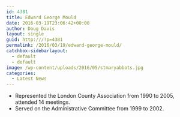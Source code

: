 ```yaml
---
id: 4381
title: Edward George Mould
date: 2016-03-19T23:06:42+00:00
author: Doug Davis
layout: single
guid: http:///?p=4381
permalink: /2016/03/19/edward-george-mould/
catchbox-sidebarlayout:
  - default
  - default
image: /wp-content/uploads/2016/05/stmaryabbots.jpg
categories:
  - Latest News
---
```

  * Represented the London County Association from 1990 to 2005, attended 14 meetings.
  * Served on the Administrative Committee from 1999 to 2002.
